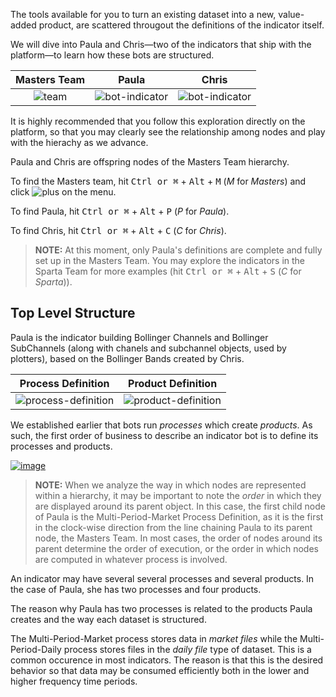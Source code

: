 The tools available for you to turn an existing dataset into a new, value-added product, are scattered througout the definitions of the indicator itself.

We will dive into Paula and Chris—two of the indicators that ship with the platform—to learn how these bots are structured. 

| Masters Team | Paula | Chris |
| :---: | :---: | :---: |
| ![team](https://user-images.githubusercontent.com/13994516/70050816-24066080-15d0-11ea-83c4-f16b71007ecb.png) | ![bot-indicator](https://user-images.githubusercontent.com/13994516/67079733-000fcc80-f194-11e9-98d7-3426dd956d65.png) | ![bot-indicator](https://user-images.githubusercontent.com/13994516/67079733-000fcc80-f194-11e9-98d7-3426dd956d65.png) |

It is highly recommended that you follow this exploration directly on the platform, so that you may clearly see the relationship among nodes and play with the hierachy as we advance. 

Paula and Chris are offspring nodes of the Masters Team hierarchy. 

To find the Masters team, hit <kbd>Ctrl or &#8984;</kbd> + <kbd>Alt</kbd> + <kbd>M</kbd> (*M* for *Masters*) and click ![plus](https://user-images.githubusercontent.com/13994516/70042962-121cc180-15c0-11ea-8322-018f78524f39.PNG) on the menu. 

To find Paula, hit <kbd>Ctrl or &#8984;</kbd> + <kbd>Alt</kbd> + <kbd>P</kbd> (*P* for *Paula*).

To find Chris, hit <kbd>Ctrl or &#8984;</kbd> + <kbd>Alt</kbd> + <kbd>C</kbd> (*C* for *Chris*).

> **NOTE:** At this moment, only Paula's definitions are complete and fully set up in the Masters Team. You may explore the indicators in the Sparta Team for more examples (hit <kbd>Ctrl or &#8984;</kbd> + <kbd>Alt</kbd> + <kbd>S</kbd> (*C* for *Sparta*)).

## Top Level Structure

Paula is the indicator building Bollinger Channels and Bollinger SubChannels (along with chanels and subchannel objects, used by plotters), based on the Bollinger Bands created by Chris.

| Process Definition | Product Definition |
| :---: | :---: |
| ![process-definition](https://user-images.githubusercontent.com/13994516/68941695-e075bf00-07a6-11ea-9386-3fd0f3979719.png) | ![product-definition](https://user-images.githubusercontent.com/13994516/68941696-e075bf00-07a6-11ea-9a6c-8c2b7d8dd6f7.png) |

We established earlier that bots run *processes* which create *products*. As such, the first order of business to describe an indicator bot is to define its processes and products.

[![image](https://user-images.githubusercontent.com/13994516/68942711-8cb8a500-07a9-11ea-9e87-8fac12e3a143.png)](https://user-images.githubusercontent.com/13994516/68942711-8cb8a500-07a9-11ea-9e87-8fac12e3a143.png)

> **NOTE:** When we analyze the way in which nodes are represented within a hierarchy, it may be important to note the *order* in which they are displayed around its parent object. In this case, the first child node of Paula is the Multi-Period-Market Process Definition, as it is the first in the clock-wise direction from the line chaining Paula to its parent node, the Masters Team. In most cases, the order of nodes around its parent determine the order of execution, or the order in which nodes are computed in whatever process is involved.

An indicator may have several several processes and several products. In the case of Paula, she has two processes and four products.

The reason why Paula has two processes is related to the products Paula creates and the way each dataset is structured. 

The Multi-Period-Market process stores data in *market files* while the Multi-Period-Daily process stores files in the *daily file* type of dataset. This is a common occurence in most indicators. The reason is that this is the desired behavior so that data may be consumed efficiently both in the lower and higher frequency time periods.

